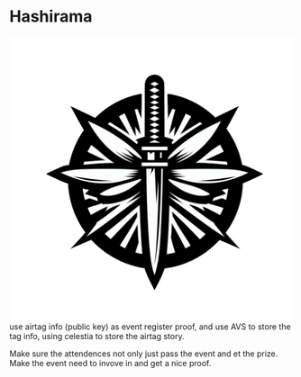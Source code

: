 # Hashirama
![](./logo.png)
use airtag info (public key) as event register proof, and use AVS to store the tag info, using celestia to store the airtag story.

Make sure the attendences not only just pass the event and et the prize. Make the event need to invove in and get a nice proof.